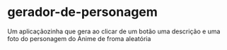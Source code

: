 # gerador-de-personagem
Um aplicaçãozinha que gera ao clicar de um botão uma descrição e uma foto do personagem do Anime de froma aleatória
